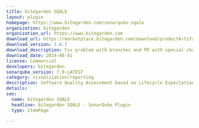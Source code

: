 ```yaml
---
title: bitegarden SQALE
layout: plugin
homepage: https://www.bitegarden.com/sonarqube-sqale
organization: bitegarden
organization_url: https://www.bitegarden.com
download_url: https://marketplace.bitegarden.com/download/productArtifact?productName=bitegarden-sonarqube-sqale&productVersion=1.6.7&productFileExt=jar&customerEmail=sonarplugins@gmail.com&customerName=sonarqube&customerSurnames=marketplace&customerCompany=bitegarden
download_version: 1.6.7
download_description: Fix problem with branches and PR with special characters
download_date: 2024-08-01
license: Commercial
developers: bitegarden
sonarqube_version: 7.9-LATEST
category: visualization/reporting
description: Software Quality Assessment based on Lifecycle Expectations is back to SonarQube! Track your technical debt with SQALE method
details: 
seo:
  name: bitegarden SQALE
  headline: bitegarden SQALE - SonarQube Plugin
  type: ItemPage

---
```

